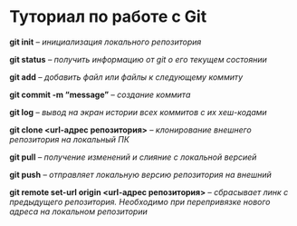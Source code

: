 # Туториал по работе с Git

**git init** – _инициализация локального репозитория_

**git status** – _получить информацию от git о его текущем состоянии_

**git add** – _добавить файл или файлы к следующему коммиту_

**git commit -m “message”** – _создание коммита_

**git log** – _вывод на экран истории всех коммитов с их хеш-кодами_

**git clone <url-адрес репозитория>** – _клонирование внешнего репозитория на  локальный ПК_

**git pull** – _получение изменений и слияние с локальной версией_

**git push** – _отправляет локальную версию репозитория на внешний_

**git remote set-url origin <url-адрес репозитория>** – _сбрасывает линк с предыдущего репозитория. Необходимо при перепривязке нового адреса на локальном репозитории_